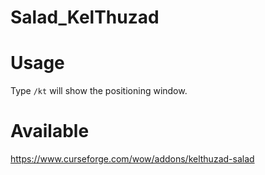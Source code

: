 # Salad_KelThuzad

# Usage
Type `/kt` will show the positioning window.

# Available
https://www.curseforge.com/wow/addons/kelthuzad-salad
